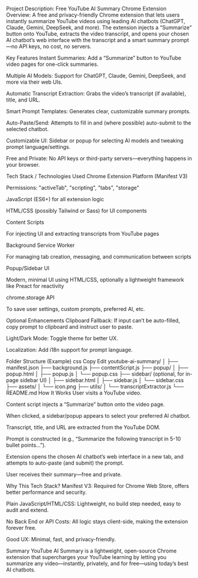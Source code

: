Project Description: Free YouTube AI Summary Chrome Extension
Overview:
A free and privacy-friendly Chrome extension that lets users instantly summarize YouTube videos using leading AI chatbots (ChatGPT, Claude, Gemini, DeepSeek, and more). The extension injects a “Summarize” button onto YouTube, extracts the video transcript, and opens your chosen AI chatbot’s web interface with the transcript and a smart summary prompt—no API keys, no cost, no servers.

Key Features
Instant Summaries: Add a “Summarize” button to YouTube video pages for one-click summaries.

Multiple AI Models: Support for ChatGPT, Claude, Gemini, DeepSeek, and more via their web UIs.

Automatic Transcript Extraction: Grabs the video’s transcript (if available), title, and URL.

Smart Prompt Templates: Generates clear, customizable summary prompts.

Auto-Paste/Send: Attempts to fill in and (where possible) auto-submit to the selected chatbot.

Customizable UI: Sidebar or popup for selecting AI models and tweaking prompt language/settings.

Free and Private: No API keys or third-party servers—everything happens in your browser.

Tech Stack / Technologies Used
Chrome Extension Platform (Manifest V3)

Permissions: "activeTab", "scripting", "tabs", "storage"

JavaScript (ES6+) for all extension logic

HTML/CSS (possibly Tailwind or Sass) for UI components

Content Scripts

For injecting UI and extracting transcripts from YouTube pages

Background Service Worker

For managing tab creation, messaging, and communication between scripts

Popup/Sidebar UI

Modern, minimal UI using HTML/CSS, optionally a lightweight framework like Preact for reactivity

chrome.storage API

To save user settings, custom prompts, preferred AI, etc.

Optional Enhancements
Clipboard Fallback: If input can’t be auto-filled, copy prompt to clipboard and instruct user to paste.

Light/Dark Mode: Toggle theme for better UX.

Localization: Add i18n support for prompt language.

Folder Structure (Example)
css
Copy
Edit
youtube-ai-summary/
│
├── manifest.json
├── background.js
├── contentScript.js
├── popup/
│   ├── popup.html
│   ├── popup.js
│   └── popup.css
├── sidebar/ (optional, for in-page sidebar UI)
│   ├── sidebar.html
│   ├── sidebar.js
│   └── sidebar.css
├── assets/
│   └── icon.png
├── utils/
│   └── transcriptExtractor.js
└── README.md
How It Works
User visits a YouTube video.

Content script injects a “Summarize” button onto the video page.

When clicked, a sidebar/popup appears to select your preferred AI chatbot.

Transcript, title, and URL are extracted from the YouTube DOM.

Prompt is constructed (e.g., “Summarize the following transcript in 5-10 bullet points…”).

Extension opens the chosen AI chatbot’s web interface in a new tab, and attempts to auto-paste (and submit) the prompt.

User receives their summary—free and private.

Why This Tech Stack?
Manifest V3: Required for Chrome Web Store, offers better performance and security.

Plain JavaScript/HTML/CSS: Lightweight, no build step needed, easy to audit and extend.

No Back End or API Costs: All logic stays client-side, making the extension forever free.

Good UX: Minimal, fast, and privacy-friendly.

Summary
YouTube AI Summary is a lightweight, open-source Chrome extension that supercharges your YouTube learning by letting you summarize any video—instantly, privately, and for free—using today’s best AI chatbots.